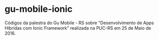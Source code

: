 # gu-mobile-ionic
Códigos da palestra do Gu Mobile - RS sobre "Desenvolvimento de Apps Híbridas com Ionic Framework" realizada na PUC-RS em 25 de Maio de 2016.

